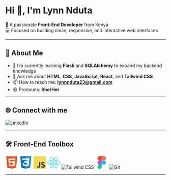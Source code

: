 # Hi 👋, I'm Lynn Nduta

🎨 A passionate **Front-End Developer** from Kenya  
💻 Focused on building clean, responsive, and interactive web interfaces

---

## 🚀 About Me

- 🌱 I’m currently learning **Flask** and **SQLAlchemy** to expand my backend knowledge  
- 💬 Ask me about **HTML**, **CSS**, **JavaScript**, **React**, and **Tailwind CSS**  
- 📫 How to reach me: **lynnnduta23@gmail.com**  
- 😄 Pronouns: **She/Her**

---

## 🌐 Connect with me

[![LinkedIn](https://img.shields.io/badge/-LinkedIn-0A66C2?style=for-the-badge&logo=linkedin&logoColor=white)](https://www.linkedin.com/in/lynn-nduta-98a602316/?trk=opento_sprofile_topcard)

---

## 🛠️ Front-End Toolbox

<p align="left">
  <img src="https://raw.githubusercontent.com/devicons/devicon/master/icons/html5/html5-original.svg" alt="HTML" width="40" height="40"/>
  <img src="https://raw.githubusercontent.com/devicons/devicon/master/icons/css3/css3-original.svg" alt="CSS" width="40" height="40"/>
  <img src="https://raw.githubusercontent.com/devicons/devicon/master/icons/javascript/javascript-original.svg" alt="JavaScript" width="40" height="40"/>
  <img src="https://raw.githubusercontent.com/devicons/devicon/master/icons/react/react-original.svg" alt="React" width="40" height="40"/>
  <img src="https://www.vectorlogo.zone/logos/tailwindcss/tailwindcss-icon.svg" alt="Tailwind CSS" width="40" height="40"/>
  <img src="https://raw.githubusercontent.com/devicons/devicon/master/icons/figma/figma-original.svg" alt="Figma" width="40" height="40"/>
  <img src="https://cdn.jsdelivr.net/gh/devicons/devicon/icons/git/git-original.svg" alt="Git" width="40" height="40"/>
</p>

---

<!---
lynnnduta/lynnnduta is a ✨ special ✨ repository because its `README.md` (this file) appears on your GitHub profile.
You can click the Preview link to take a look at your changes.
--->

<!---
lynnnduta/lynnnduta is a ✨ special ✨ repository because its `README.md` (this file) appears on your GitHub profile.
You can click the Preview link to take a look at your changes.
--->



<!---
lynnnduta/lynnnduta is a ✨ special ✨ repository because its `README.md` (this file) appears on your GitHub profile.
You can click the Preview link to take a look at your changes.
--->



<!---
lynnnduta/lynnnduta is a ✨ special ✨ repository because its `README.md` (this file) appears on your GitHub profile.
You can click the Preview link to take a look at your changes.
--->

<!---
lynnnduta/lynnnduta is a ✨ special ✨ repository because its `README.md` (this file) appears on your GitHub profile.
You can click the Preview link to take a look at your changes.

<!---
lynnnduta/lynnnduta is a ✨ special ✨ repository because its `README.md` (this file) appears on your GitHub profile.
You can click the Preview link to take a look at your changes.
--->
